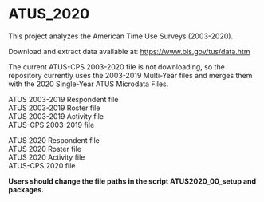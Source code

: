 # ATUS_2020
This project analyzes the American Time Use Surveys (2003-2020). 

Download and extract data available at: https://www.bls.gov/tus/data.htm

The current ATUS-CPS 2003-2020 file is not downloading, so the repository currently uses the 2003-2019 Multi-Year files and merges them with the 2020 Single-Year ATUS Microdata Files.

ATUS 2003-2019 Respondent file  
ATUS 2003-2019 Roster file  
ATUS 2003-2019 Activity file  
ATUS-CPS 2003-2019 file  
  
  
ATUS 2020 Respondent file  
ATUS 2020 Roster file   
ATUS 2020 Activity file  
ATUS-CPS 2020 file  
  
  
__Users should change the file paths in the script ATUS2020_00_setup and packages.__
